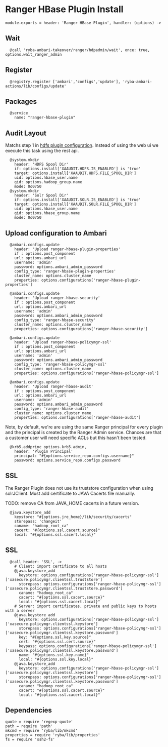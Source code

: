
# Ranger HBase Plugin Install

    module.exports = header: 'Ranger HBase Plugin', handler: (options) ->

## Wait

      @call 'ryba-ambari-takeover/ranger/hdpadmin/wait', once: true, options.wait_ranger_admin

## Register

      @registry.register ['ambari','configs','update'], 'ryba-ambari-actions/lib/configs/update'

## Packages

      @service
        name: "ranger-hbase-plugin"

## Audit Layout

Matchs step 1 in [hdfs plugin configuration][plugin]. Instead of using the web ui
we execute this task using the rest api.


      @system.mkdir
        header: 'HDFS Spool Dir'
        if: options.install['XAAUDIT.HDFS.IS_ENABLED'] is 'true'
        target: options.install['XAAUDIT.HDFS.FILE_SPOOL_DIR']
        uid: options.hbase_user.name
        gid: options.hadoop_group.name
        mode: 0o0750
      @system.mkdir
        header: 'Solr Spool Dir'
        if: options.install['XAAUDIT.SOLR.IS_ENABLED'] is 'true'
        target: options.install['XAAUDIT.SOLR.FILE_SPOOL_DIR']
        uid: options.hbase_user.name
        gid: options.hbase_group.name
        mode: 0o0750

## Upload configuration to Ambari

      @ambari.configs.update
        header: 'Upload ranger-hbase-plugin-properties'
        if : options.post_component
        url: options.ambari_url
        username: 'admin'
        password: options.ambari_admin_password
        config_type: 'ranger-hbase-plugin-properties'
        cluster_name: options.cluster_name
        properties: options.configurations['ranger-hbase-plugin-properties']

      @ambari.configs.update
        header: 'Upload ranger-hbase-security'
        if : options.post_component
        url: options.ambari_url
        username: 'admin'
        password: options.ambari_admin_password
        config_type: 'ranger-hbase-security'
        cluster_name: options.cluster_name
        properties: options.configurations['ranger-hbase-security']

      @ambari.configs.update
        header: 'Upload ranger-hbase-policymgr-ssl'
        if : options.post_component
        url: options.ambari_url
        username: 'admin'
        password: options.ambari_admin_password
        config_type: 'ranger-hbase-policymgr-ssl'
        cluster_name: options.cluster_name
        properties: options.configurations['ranger-hbase-policymgr-ssl']

      @ambari.configs.update
        header: 'Upload ranger-hbase-audit'
        if : options.post_component
        url: options.ambari_url
        username: 'admin'
        password: options.ambari_admin_password
        config_type: 'ranger-hbase-audit'
        cluster_name: options.cluster_name
        properties: options.configurations['ranger-hbase-audit']

Note, by default, we're are using the same Ranger principal for every
plugin and the principal is created by the Ranger Admin service. Chances
are that a customer user will need specific ACLs but this hasn't been
tested.

      @krb5.addprinc options.krb5.admin,
        header: 'Plugin Principal'
        principal: "#{options.service_repo.configs.username}"
        password: options.service_repo.configs.password

## SSL

The Ranger Plugin does not use its truststore configuration when using solrJClient.
Must add certificate to JAVA Cacerts file manually.

TODO: remove CA from JAVA_HOME cacerts in a future version.

      @java.keystore_add
        keystore: "#{options.jre_home}/lib/security/cacerts"
        storepass: 'changeit'
        caname: "hadoop_root_ca"
        cacert: "#{options.ssl.cacert.source}"
        local: "#{options.ssl.cacert.local}"
## SSL

      @call header: 'SSL', ->
        # Client: import certificate to all hosts
        @java.keystore_add
          keystore: options.configurations['ranger-hbase-policymgr-ssl']['xasecure.policymgr.clientssl.truststore']
          storepass: options.configurations['ranger-hbase-policymgr-ssl']['xasecure.policymgr.clientssl.truststore.password']
          caname: "hadoop_root_ca"
          cacert: "#{options.ssl.cacert.source}"
          local: "#{options.ssl.cacert.local}"
        # Server: import certificates, private and public keys to hosts with a server
        @java.keystore_add
          keystore: options.configurations['ranger-hbase-policymgr-ssl']['xasecure.policymgr.clientssl.keystore']
          storepass: options.configurations['ranger-hbase-policymgr-ssl']['xasecure.policymgr.clientssl.keystore.password']
          key: "#{options.ssl.key.source}"
          cert: "#{options.ssl.cert.source}"
          keypass: options.configurations['ranger-hbase-policymgr-ssl']['xasecure.policymgr.clientssl.keystore.password']
          name: "#{options.ssl.key.name}"
          local: "#{options.ssl.key.local}"
        @java.keystore_add
          keystore: options.configurations['ranger-hbase-policymgr-ssl']['xasecure.policymgr.clientssl.keystore']
          storepass: options.configurations['ranger-hbase-policymgr-ssl']['xasecure.policymgr.clientssl.keystore.password']
          caname: "hadoop_root_ca"
          cacert: "#{options.ssl.cacert.source}"
          local: "#{options.ssl.cacert.local}"


## Dependencies

    quote = require 'regexp-quote'
    path = require 'path'
    mkcmd = require 'ryba/lib/mkcmd'
    properties = require 'ryba/lib/properties'
    fs = require 'ssh2-fs'

[plugin]:(https://docs.hortonworks.com/HDPDocuments/HDP2/HDP-2.4.0/bk_installing_manually_book/content/installing_ranger_plugins.html#installing_ranger_hbase_plugin)
[perms-fix]: https://community.hortonworks.com/questions/23717/ranger-solr-on-hdp-234-unable-to-refresh-policies.html
